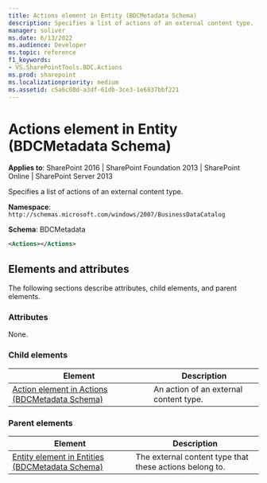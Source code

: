 ```yaml
---
title: Actions element in Entity (BDCMetadata Schema)
description: Specifies a list of actions of an external content type.
manager: soliver
ms.date: 6/13/2022
ms.audience: Developer
ms.topic: reference
f1_keywords:
- VS.SharePointTools.BDC.Actions
ms.prod: sharepoint
ms.localizationpriority: medium
ms.assetid: c5a6c08d-a3df-61db-3ce3-1e6837bbf221
---
```

# Actions element in Entity (BDCMetadata Schema)

**Applies to**: SharePoint 2016 | SharePoint Foundation 2013 | SharePoint Online | SharePoint Server 2013

Specifies a list of actions of an external content type.

**Namespace**: `http://schemas.microsoft.com/windows/2007/BusinessDataCatalog`

**Schema**: BDCMetadata

```XML
<Actions></Actions>
```

## Elements and attributes

The following sections describe attributes, child elements, and parent elements.

### Attributes

None.

### Child elements
  
| Element | Description |
| --- | --- |
| [Action element in Actions (BDCMetadata Schema)](action-element-in-actions-bdcmetadata-schema.md) | An action of an external content type. |

### Parent elements
  
| Element | Description |
| --- | --- |
| [Entity element in Entities (BDCMetadata Schema)](entity-element-in-entities-bdcmetadata-schema.md) | The external content type that these actions belong to. |
